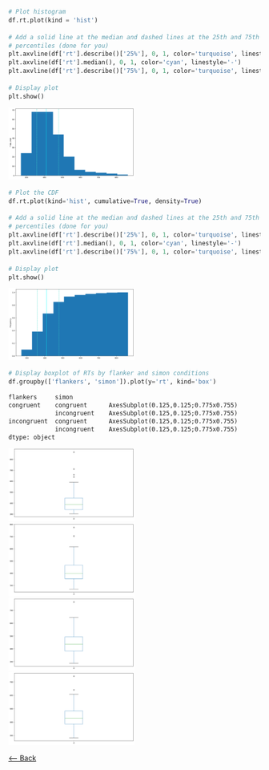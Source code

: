 ```python
# Plot histogram
df.rt.plot(kind = 'hist')

# Add a solid line at the median and dashed lines at the 25th and 75th 
# percentiles (done for you)
plt.axvline(df['rt'].describe()['25%'], 0, 1, color='turquoise', linestyle='--')
plt.axvline(df['rt'].median(), 0, 1, color='cyan', linestyle='-')
plt.axvline(df['rt'].describe()['75%'], 0, 1, color='turquoise', linestyle='--')

# Display plot
plt.show()
```

<img src="assignment3-histogram.png" style="max-width:50%" >


```python
# Plot the CDF
df.rt.plot(kind='hist', cumulative=True, density=True)

# Add a solid line at the median and dashed lines at the 25th and 75th 
# percentiles (done for you)
plt.axvline(df['rt'].describe()['25%'], 0, 1, color='turquoise', linestyle='--')
plt.axvline(df['rt'].median(), 0, 1, color='cyan', linestyle='-')
plt.axvline(df['rt'].describe()['75%'], 0, 1, color='turquoise', linestyle='--')

# Display plot
plt.show()
```




<img src="assignment3-cdf.png" style="max-width:50%" >




```python
# Display boxplot of RTs by flanker and simon conditions
df.groupby(['flankers', 'simon']).plot(y='rt', kind='box')
```




    flankers     simon      
    congruent    congruent      AxesSubplot(0.125,0.125;0.775x0.755)
                 incongruent    AxesSubplot(0.125,0.125;0.775x0.755)
    incongruent  congruent      AxesSubplot(0.125,0.125;0.775x0.755)
                 incongruent    AxesSubplot(0.125,0.125;0.775x0.755)
    dtype: object






<img src="assignment3-boxplot.png" style="max-width:50%" >






<img src="assignment3-boxplot2.png" style="max-width:50%" >






<img src="assignment3-boxplot3.png" style="max-width:50%" >






<img src="assignment3-boxplot4.png" style="max-width:50%" >

[⟵ Back](https://arlenejiang.github.io/arlenejiang/)
